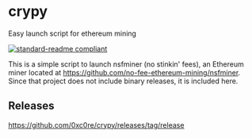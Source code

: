 # crypy
Easy launch script for ethereum mining

[![standard-readme compliant](https://img.shields.io/badge/readme%20style-standard-brightgreen.svg)](https://github.com/RichardLitt/standard-readme)

This is a simple script to launch nsfminer (no stinkin' fees), an Ethereum miner located at https://github.com/no-fee-ethereum-mining/nsfminer. Since that project
does not include binary releases, it is included here.



Releases
--------
https://github.com/0xc0re/crypy/releases/tag/release
